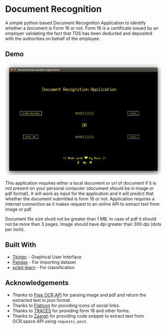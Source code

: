 # Document Recognition
A simple python based Document Recognition Application to identify whether a document is Form 16 or not. Form 16 is a certificate issued by an employer validating the fact that TDS has been deducted and deposited with the authorities on behalf of the employee.

## Demo
![user-interface](user-interface.png)

This application requires either a local document or url of document if it is not present on your personal computer (document should be in image or pdf format). It will work as input for the application and it will predict that whether the document submitted is form 16 or not. Application requires a internet connection as it makes request to an online API to extract text from image or pdf. 

Document file size shold not be greater than 1 MB. In case of pdf it should not be more than 3 pages. Image should have dpi greater than 300 dpi (dots per inch).
## Built With
- [Tkinter](https://docs.python.org/2/library/tkinter.html) - Graphical User Interface
- [Pandas](https://pandas.pydata.org/) - For importing dataset
- [scikit-learn](https://scikit-learn.org) - For classification

## Acknowledgements
- Thanks to [Free OCR API](https://ocr.space/ocrapi) for parsing image and pdf and return the extracted text in json format.
- Thanks to [Flaticon](https://www.flaticon.com/home) for providing icons of social links.
- Thanks to [TRACES](https://contents.tdscpc.gov.in/) for providing form 16 and other forms. 
- Thanks to [Zaargh](https://github.com/Zaargh/ocr.space_code_example/blob/master/ocrspace_example.py) for providing code snippet to extract text from OCR.space API using `requests.post`.